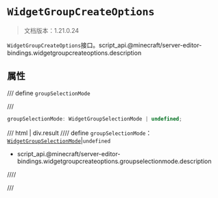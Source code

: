 # `WidgetGroupCreateOptions`

> 文档版本：1.21.0.24

`WidgetGroupCreateOptions`接口。script_api.@minecraft/server-editor-bindings.widgetgroupcreateoptions.description

## 属性

/// define
`groupSelectionMode`


///

```js
groupSelectionMode: WidgetGroupSelectionMode | undefined;
```

/// html | div.result
//// define
`groupSelectionMode`：[`WidgetGroupSelectionMode`](./widgetgroupselectionmode.md)|`undefined`

- script_api.@minecraft/server-editor-bindings.widgetgroupcreateoptions.groupselectionmode.description


////

///

